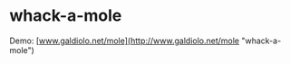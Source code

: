 whack-a-mole
============

Demo: [www.galdiolo.net/mole](http://www.galdiolo.net/mole "whack-a-mole")
